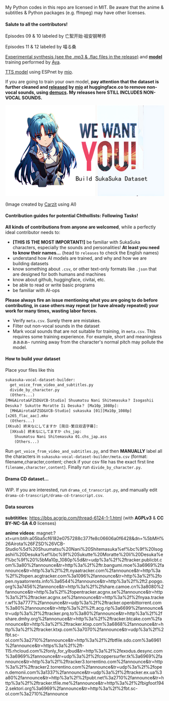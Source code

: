 My Python codes in this repo are licensed in MIT. Be aware that the anime & subtitles & Python packages (e.g. ffmpeg) may have other licenses. 

#### Salute to all the contributors!

Episodes 09 & 10 labeled by 亡絮开始·祖安钢琴师

Episodes 11 & 12 labeled by 喵る桑

[Experimental synthesis (see the .mp3 & .flac files in the release)](https://github.com/Hecate2/sukasuka-vocal-dataset-builder/releases/tag/0.0.anime) and **[model](https://note.ay1.us/#/chtholly-sovits)** training performed by [Aya](https://github.com/Brx86).

[TTS model](https://huggingface.co/mio/chtholly) using ESPnet by [mio](https://huggingface.co/mio).

If you are going to train your own model, **pay attention that the dataset is further cleaned and [released](https://huggingface.co/datasets/mio/sukasuka-anime-vocal-dataset) by [mio](https://huggingface.co/mio) at huggingface.co to remove non-vocal sounds, using [demucs](https://github.com/facebookresearch/demucs). My releases here STILL INCLUDES NON-VOCAL SOUNDS.** 

![contributions-banner](contributions-banner.png)

(Image created by [Carzit](https://github.com/Carzit/) using AI)

#### Contribution guides for potential Chthollists: Following Tasks!

**All kinds of contributions from anyone are welcomed**, while a perfectly ideal contributor needs to:

- **[THIS IS THE MOST IMPORTANT!]** be familiar with SukaSuka characters, especially the sounds and personalities! **At least you need to know their names...** (head to `releases` to check the English names)
- understand how AI models are trained, and why and how we are building datasets
- know something about `.csv`, or other text-only formats like `.json` that are designed for both humans and machines
- know about github, huggingface, civitai, etc.
- be able to read or write basic programs
- be familiar with AI-ops

**Please always fire an issue mentioning what you are going to do before contributing, in case others may repeat (or have already repeated) your work for many times, wasting labor forces.**

- Verify `meta.csv`. Surely there are mistakes.
- Filter out non-vocal sounds in the dataset
- Mark vocal sounds that are not suitable for training, in `meta.csv`. This requires some training experience. For example, short and meaningless `ああああ~` running away from the character's normal pitch may pollute the model. 

#### How to build your dataset

Place your files like this

```
sukasuka-vocal-dataset-builder:
  get_voice_from_video_and_subtitles.py
  divide_by_character.py
  (Others...)
[MH&Airota&FZSD&VCB-Studio] Shuumatsu Nani Shitemasuka？ Isogashii Desuka？ Sukutte Moratte Ii Desuka？ [Ma10p_1080p]:
  [MH&Airota&FZSD&VCB-Studio] sukasuka [01][Ma10p_1080p][x265_flac_aac].mkv
  (Others...)
[XKsub] 終末なにしてますか [简日·繁日双语字幕]:
  [XKsub] 終末なにしてますか chs_jap:
    Shuumatsu Nani Shitemasuka 01.chs_jap.ass
    (Others...)
```

Run `get_voice_from_video_and_subtitles.py`, and then **MANUALLY** label all the characters in `sukasuka-vocal-dataset-builder/meta.csv` (format: filename,character,content; check if your csv file has the exact first line `filename,character,content`). Finally run `divide_by_character.py`.

#### Drama CD dataset...

WIP. If you are interested, run `drama_cd_transcript.py`, and manually edit `drama-cd-transcript/drama-cd-transcript.csv`.

#### Data sources

**subtititles**: https://bbs.acgrip.com/thread-6124-1-1.html (with **AGPLv3** & **CC BY-NC-SA 4.0** licenses)

**anime videos**: magnet:?xt=urn:btih:a05ba5cf6182e0757288c377fe8c06606a0f6428&dn=%5bMH%26Airota%26FZSD%26VCB-Studio%5d%20Shuumatsu%20Nani%20Shitemasuka%ef%bc%9f%20Isogashii%20Desuka%ef%bc%9f%20Sukutte%20Moratte%20Ii%20Desuka%ef%bc%9f%20%5bMa10p_1080p%5d&tr=udp%3a%2f%2ftracker.publicbt.com%3a80%2fannounce&tr=http%3a%2f%2ftr.bangumi.moe%3a6969%2fannounce&tr=http%3a%2f%2ft.nyaatracker.com%2fannounce&tr=http%3a%2f%2fopen.acgtracker.com%3a1096%2fannounce&tr=http%3a%2f%2fopen.nyaatorrents.info%3a6544%2fannounce&tr=http%3a%2f%2ft2.popgo.org%3a7456%2fannonce&tr=http%3a%2f%2fshare.camoe.cn%3a8080%2fannounce&tr=http%3a%2f%2fopentracker.acgnx.se%2fannounce&tr=http%3a%2f%2ftracker.acgnx.se%2fannounce&tr=http%3a%2f%2fnyaa.tracker.wf%3a7777%2fannounce&tr=udp%3a%2f%2ftracker.openbittorrent.com%3a80%2fannounce&tr=http%3a%2f%2ft.acg.rip%3a6699%2fannounce&tr=udp%3a%2f%2ftracker.prq.to%3a80%2fannounce&tr=http%3a%2f%2fshare.dmhy.org%2fannonuce&tr=http%3a%2f%2ftracker.btcake.com%2fannounce&tr=http%3a%2f%2ftracker.ktxp.com%3a6868%2fannounce&tr=http%3a%2f%2ftracker.ktxp.com%3a7070%2fannounce&tr=udp%3a%2f%2fbt.sc-ol.com%3a2710%2fannounce&tr=http%3a%2f%2fbtfile.sdo.com%3a6961%2fannounce&tr=https%3a%2f%2ft-115.rhcloud.com%2fonly_for_ylbud&tr=http%3a%2f%2fexodus.desync.com%3a6969%2fannounce&tr=udp%3a%2f%2fcoppersurfer.tk%3a6969%2fannounce&tr=http%3a%2f%2ftracker3.torrentino.com%2fannounce&tr=http%3a%2f%2ftracker2.torrentino.com%2fannounce&tr=udp%3a%2f%2fopen.demonii.com%3a1337%2fannounce&tr=udp%3a%2f%2ftracker.ex.ua%3a80%2fannounce&tr=http%3a%2f%2fpubt.net%3a2710%2fannounce&tr=http%3a%2f%2ftracker.tfile.me%2fannounce&tr=http%3a%2f%2fbigfoot1942.sektori.org%3a6969%2fannounce&tr=http%3a%2f%2fbt.sc-ol.com%3a2710%2fannounce


